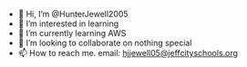- 👋 Hi, I’m @HunterJewell2005
- 👀 I’m interested in learning
- 🌱 I’m currently learning AWS
- 💞️ I’m looking to collaborate on nothing special
- 📫 How to reach me. email: hjjewell05@jeffcityschools.org

<!---
HunterJewell2005/HunterJewell2005 is a ✨ special ✨ repository because its `README.md` (this file) appears on your GitHub profile.
You can click the Preview link to take a look at your changes.
--->
